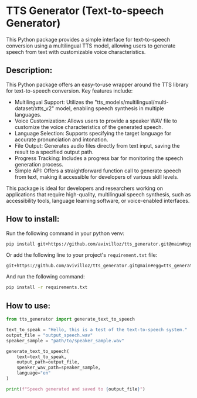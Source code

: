 # TTS Generator (Text-to-speech Generator)

This Python package provides a simple interface for text-to-speech conversion using a multilingual TTS model, allowing users to generate speech from text with customizable voice characteristics.

## Description:

This Python package offers an easy-to-use wrapper around the TTS library for text-to-speech conversion. Key features include:
- Multilingual Support: Utilizes the "tts_models/multilingual/multi-dataset/xtts_v2" model, enabling speech synthesis in multiple languages.
- Voice Customization: Allows users to provide a speaker WAV file to customize the voice characteristics of the generated speech.
- Language Selection: Supports specifying the target language for accurate pronunciation and intonation.
- File Output: Generates audio files directly from text input, saving the result to a specified output path.
- Progress Tracking: Includes a progress bar for monitoring the speech generation process.
- Simple API: Offers a straightforward function call to generate speech from text, making it accessible for developers of various skill levels.

This package is ideal for developers and researchers working on applications that require high-quality, multilingual speech synthesis, such as accessibility tools, language learning software, or voice-enabled interfaces.

## How to install:

Run the following command in your python venv:

```sh
pip install git+https://github.com/avivilloz/tts_generator.git@main#egg=tts_generator
```

Or add the following line to your project's `requirement.txt` file:

```
git+https://github.com/avivilloz/tts_generator.git@main#egg=tts_generator
```

And run the following command:

```sh
pip install -r requirements.txt
```

## How to use:

```python
from tts_generator import generate_text_to_speech

text_to_speak = "Hello, this is a test of the text-to-speech system."
output_file = "output_speech.wav"
speaker_sample = "path/to/speaker_sample.wav"

generate_text_to_speech(
    text=text_to_speak,
    output_path=output_file,
    speaker_wav_path=speaker_sample,
    language="en"
)

print(f"Speech generated and saved to {output_file}")
```